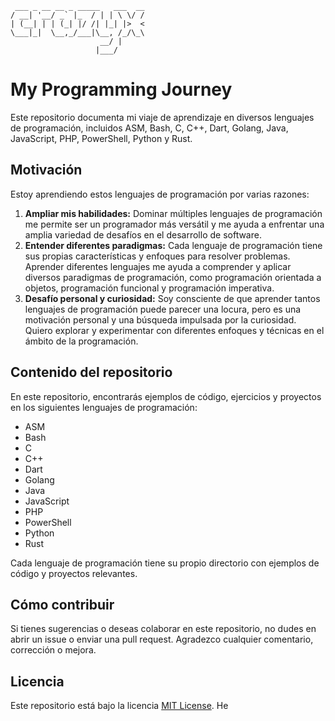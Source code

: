  ``` 
  ___ _ __ __ _ _____   ___  __
 / __| '__/ _` |_  / | | \ \/ /
| (__| | | (_| |/ /| |_| |>  < 
 \___|_|  \__,_/___|\__, /_/\_\
                     __/ |     
                    |___/      
```
# My Programming Journey

Este repositorio documenta mi viaje de aprendizaje en diversos lenguajes de programación, incluidos ASM, Bash, C, C++, Dart, Golang, Java, JavaScript, PHP, PowerShell, Python y Rust. 

## Motivación

Estoy aprendiendo estos lenguajes de programación por varias razones:

1. **Ampliar mis habilidades:** Dominar múltiples lenguajes de programación me permite ser un programador más versátil y me ayuda a enfrentar una amplia variedad de desafíos en el desarrollo de software.
2. **Entender diferentes paradigmas:** Cada lenguaje de programación tiene sus propias características y enfoques para resolver problemas. Aprender diferentes lenguajes me ayuda a comprender y aplicar diversos paradigmas de programación, como programación orientada a objetos, programación funcional y programación imperativa.
3. **Desafío personal y curiosidad:** Soy consciente de que aprender tantos lenguajes de programación puede parecer una locura, pero es una motivación personal y una búsqueda impulsada por la curiosidad. Quiero explorar y experimentar con diferentes enfoques y técnicas en el ámbito de la programación.

## Contenido del repositorio

En este repositorio, encontrarás ejemplos de código, ejercicios y proyectos en los siguientes lenguajes de programación:

- ASM
- Bash
- C
- C++
- Dart
- Golang
- Java
- JavaScript
- PHP
- PowerShell
- Python
- Rust

Cada lenguaje de programación tiene su propio directorio con ejemplos de código y proyectos relevantes.

## Cómo contribuir

Si tienes sugerencias o deseas colaborar en este repositorio, no dudes en abrir un issue o enviar una pull request. Agradezco cualquier comentario, corrección o mejora.

## Licencia

Este repositorio está bajo la licencia [MIT License](LICENSE).
He 
